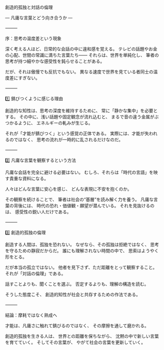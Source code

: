 創造的孤独と対話の倫理

― 凡庸な言葉とどう向き合うか ―

⸻

序：思考の温度差という現象

深く考える人ほど、日常的な会話の中に違和感を覚える。
テレビの話題やお金の心配、世間の常識に満ちた言葉たち――
それらは、世界を単純化し、
筆者の思考が持つ細やかな感受性を鈍らせることがある。

だが、それは傲慢でも反抗でもない。
異なる速度で世界を見ている者同士の温度差にすぎない。

⸻

1️⃣ 錆びつくように感じる理由

創造的な知性は、思考の深度を維持するために、
常に「静かな集中」を必要とする。
その中に、浅い話題や固定観念が流れ込むと、
まるで音の違う金属がぶつかるように、
エネルギーの軋みが生じる。

それが「才能が錆びつく」という感覚の正体である。
実際には、才能が失われるのではなく、
思考の流れが一時的に乱されるだけなのだ。

⸻

2️⃣ 凡庸な言葉を観察するという方法

凡庸な会話を完全に避ける必要はない。
むしろ、それらは「時代の言語」を映す貴重な資料になる。

人々はどんな言葉に安心を感じ、
どんな表現に不安を抱くのか。

その観察を続けることで、
筆者は社会の“基層”を読み解く力を養う。
凡庸な言葉の背後には、
時代の恐れ・価値観・願望が潜んでいる。
それを見抜けるのは、
感受性の鋭い人だけである。

⸻

3️⃣ 創造的孤独の倫理

創造する人間は、孤独を恐れない。
なぜなら、その孤独は拒絶ではなく、
思考を守るための静寂だからだ。
誰にも理解されない時間の中で、
思索はようやく形をとる。

だが本当の孤立ではない。
他者を見下さず、ただ距離をとって観察すること。
それが「対話の倫理」である。

話すことよりも、聞くことを選ぶ。
否定するよりも、理解の構造を読む。

そうした態度こそ、
創造的知性が社会と共存するための作法である。

⸻

結論：摩耗ではなく熟成へ

才能は、凡庸さに触れて錆びるのではなく、
その摩擦を通して磨かれる。

創造的孤独を生きる人は、
世界との距離を保ちながら、
沈黙の中で新しい言葉を育てていく。
そしてその言葉が、
やがて社会の言葉を更新していく。
